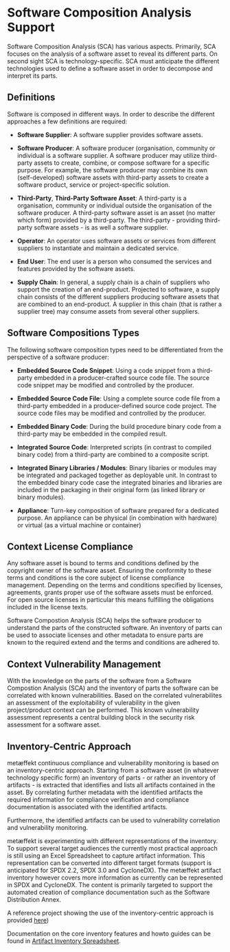 # Software Composition Analysis Support

Software Composition Analysis (SCA) has various aspects. Primarily, SCA focuses on the analysis of a software asset to
reveal its different parts. On second sight SCA is technology-specific. SCA must anticipate the different technologies
used to define a software asset in order to decompose and interpret its parts.

## Definitions

Software is composed in different ways. In order to describe the different approaches a few definitions are required:

* **Software Supplier**: A software supplier provides software assets.

* **Software Producer**: A software producer (organisation, community or individual is a software supplier. A software
  producer may utilize third-party assets to create, combine, or compose software for a specific purpose. For example,
  the software producer may combine its own (self-developed) software assets with third-party assets to create a
  software product, service or project-specific solution.

* **Third-Party**, **Third-Party Software Asset**: A third-party is a organisation, community or individual outside the
  organisation of the software producer. A third-party software asset is an asset (no matter which form) provided by a
  third-party. The third-party - providing third-party software assets - is as well a software supplier.

* **Operator**: An operator uses software assets or services from different suppliers to instantiate and maintain a
  dedicated service.

* **End User**: The end user is a person who consumed the services and features provided by the software assets.

* **Supply Chain**: In general, a supply chain is a chain of suppliers who support the creation of an end-product.
  Projected to software, a supply chain consists of the different suppliers producing software assets that are combined
  to an end-product. A supplier in this chain (that is rather a supplier tree) may consume assets from several other
  suppliers.

## Software Compositions Types

The following software composition types need to be differentiated from the perspective of a software producer:

* **Embedded Source Code Snippet**: Using a code snippet from a third-party embedded in a producer-crafted source code
  file. The source code snippet may be modified and controlled by the producer.

* **Embedded Source Code File**: Using a complete source code file from a third-party embedded in a producer-defined
  source code project. The source code files may be modified and controlled by the producer.

* **Embedded Binary Code**: During the build procedure binary code from a third-party may be embedded in the compiled
  result.

* **Integrated Source Code**: Interpreted scripts (in contrast to compiled binary code) from a third-party are combined
  to a composite script.

* **Integrated Binary Libraries / Modules**: Binary libaries or modules may be integrated and packaged together as
  deployable unit. In contrast to the embedded binary code case the integrated binaries and libraries are included in
  the packaging in their original form (as linked library or binary modules).

* **Appliance**: Turn-key composition of software prepared for a dedicated purpose. An appliance can be physical (in
  combination with hardware) or virtual (as a virtual machine or container)

## Context License Compliance

Any software asset is bound to terms and conditions defined by the copyright owner of the software asset. Ensuring the
conformity to these terms and conditions is the core subject of license compliance management. Depending on the terms
and conditions specified by licenses, agreements, grants proper use of the software assets must be enforced. For open
source licenses in particular this means fulfilling the obligations included in the license texts.

Software Compostion Analysis (SCA) helps the software producer to understand the parts of the constructed software. An
inventory of parts can be used to associate licenses and other metadata to ensure parts are known to the required extend
and the terms and conditions are adhered to.

## Context Vulnerability Management

With the knowledge on the parts of the software from a Software Compostion Analysis (SCA) and the inventory of parts the
software can be correlated with known vulnerabilities. Based on the correlated vulnerabilites an assessment of the
exploitability of vulerability in the given project/product context can be performed. This known vulnerability
assessment represents a central building block in the security risk assessment for a software asset.

## Inventory-Centric Approach

metæffekt continuous compliance and vulnerability monitoring is based on an inventory-centric approach. Starting from a
software asset (in whatever technology specific form) an inventory of parts - or rather an inventory of artifacts - is
extracted that identifies and lists all artifacts contained in the asset. By correlating further metadata with the
identified artifacts the required information for compliance verification and compliance documentation is associated
with the identified artifacts.

Furthermore, the identified artifacts can be used to vulnerability correlation and vulnerability monitoring.

metæffekt is experimenting with different representations of the inventory. To support several target audiences the
currently most practical approach is still using an Excel Spreadsheet to capture artifact information. This
representation can be converted into different target formats (support is anticipated for SPDX 2.2, SPDX 3.0 and
CycloneDX). The metæffekt artifact inventory however covers more information as currently can be represented in SPDX
and CycloneDX. The content is primarily targeted to support the automated creation of compliance documentation such as
the Software Distribution Annex.

A reference project showing the use of the inventory-centric approach is provided [here](https://github.com/org-metaeffekt/metaeffekt-documentation-template))

Documentation on the core inventory features and howto guides can be found in [Artifact Inventory Spreadsheet](artifact-inventory-spreadsheet.md).